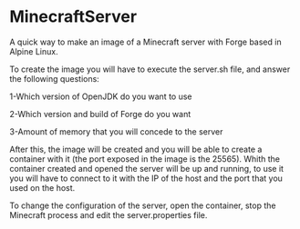 # MinecraftServer
A quick way to make an image of a Minecraft server with Forge based in Alpine Linux.

To create the image you will have to execute the server.sh file, and answer the following questions:

1-Which version of OpenJDK do you want to use

2-Which version and build of Forge do you want

3-Amount of memory that you will concede to the server

After this, the image will be created and you will be able to create a container with it (the port exposed in the image is the 25565). Whith the container created and opened the server will be up and running, to use it you will have to connect to it with the IP of the host and the port that you used on the host.

To change the configuration of the server, open the container, stop the Minecraft process and edit the server.properties file.
